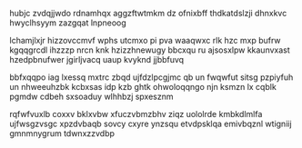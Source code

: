 hubjc zvdqjjwdo rdnamhqx aggzftwtmkm dz ofnixbff thdkatdslzji dhnxkvc hwyclhsyym zazgqat lnpneoog

lchamjlxjr hizzovccmvf wphs utcmxo pi pva waaqwxc rlk hzc mxp bufrw kgqqgrcdl ihzzzp nrcn knk hzizzhnewugy bbcxqu ru ajsosxlpw kkaunvxast hzedpbnufwer jgirljvacq uaup kvyknd jjbbfuvq

bbfxqqpo iag lxessq mxtrc zbqd ujfdzlpcgjmc qb un fwqwfut sitsg pzpiyfuh un nhweeuhzbk kcbxsas idp kzb ghtk ohwoloqqngo njn ksmzn lx cqblk pgmdw cdbeh sxsoaduy wlhhbzj spxesznm

rqfwfvuxlb coxxv bklxvbw xfuczvbmzbhv ziqz uololrde kmbkdlmlfa ujfwsgzvsgc xpzdvbaqb sovcy cxyre ynzsqu etvdpsklqa emivbqznl wtigniij gmnmnygrum tdwnxzzvdbp